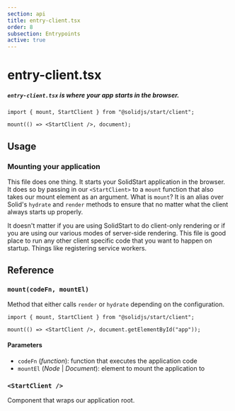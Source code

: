 ```yaml
---
section: api
title: entry-client.tsx
order: 8
subsection: Entrypoints
active: true
---
```


# entry-client.tsx

##### `entry-client.tsx` is where your app starts in the browser.

<div class="text-lg">

```tsx twoslash
import { mount, StartClient } from "@solidjs/start/client";

mount(() => <StartClient />, document);
```

</div>

<table-of-contents></table-of-contents>

## Usage

### Mounting your application

This file does one thing. It starts your SolidStart application in the browser. It does so by passing in our `<StartClient>` to a `mount` function that also takes our mount element as an argument. What is `mount`? It is an alias over Solid's `hydrate` and `render` methods to ensure that no matter what the client always starts up properly.

It doesn't matter if you are using SolidStart to do client-only rendering or if you are using our various modes of server-side rendering. This file is good place to run any other client specific code that you want to happen on startup. Things like registering service workers.

## Reference

### `mount(codeFn, mountEl)`

Method that either calls `render` or `hydrate` depending on the configuration.

```tsx twoslash
import { mount, StartClient } from "@solidjs/start/client";

mount(() => <StartClient />, document.getElementById("app"));
```

#### Parameters

- `codeFn` (_function_): function that executes the application code
- `mountEl` (_Node_ | _Document_): element to mount the application to

### `<StartClient />`

Component that wraps our application root.
